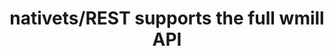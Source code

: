 ---
slug: nativets-wmill-library
version: v1.327.0
title: nativets/REST supports the full wmill API
tags: ['Scripts']
image: ./rest_wmill.png
description: Rest scripts are in fact TypeScript fetches. They support all the normal signatures of normal TypeScript but only stdlib JavaScript and the fetch operations. Imports are not allowed. But now the full wmill API is supported.
features:
  [
    'wmill API is now supported by nativets/REST scripts with `import * as wmill from "./windmill.ts"`'
  ]
docs: /docs/getting_started/scripts_quickstart/rest_graphql
---